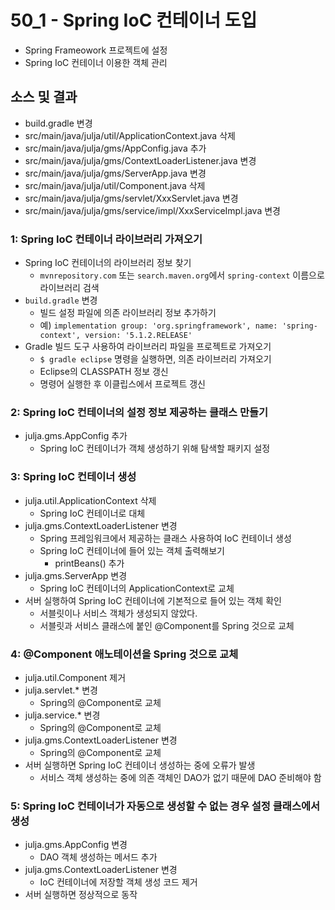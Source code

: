 # 50_1 - Spring IoC 컨테이너 도입

- Spring Frameowork 프로젝트에 설정
- Spring IoC 컨테이너 이용한 객체 관리

## 소스 및 결과

- build.gradle 변경
- src/main/java/julja/util/ApplicationContext.java 삭제
- src/main/java/julja/gms/AppConfig.java 추가
- src/main/java/julja/gms/ContextLoaderListener.java 변경
- src/main/java/julja/gms/ServerApp.java 변경
- src/main/java/julja/util/Component.java 삭제
- src/main/java/julja/gms/servlet/XxxServlet.java 변경
- src/main/java/julja/gms/service/impl/XxxServiceImpl.java 변경


### 1: Spring IoC 컨테이너 라이브러리 가져오기

- Spring IoC 컨테이너의 라이브러리 정보 찾기
  - `mvnrepository.com` 또는 `search.maven.org`에서 `spring-context` 이름으로 라이브러리 검색
- `build.gradle` 변경
  - 빌드 설정 파일에 의존 라이브러리 정보 추가하기
  - 예) `implementation group: 'org.springframework', name: 'spring-context', version: '5.1.2.RELEASE'`
- Gradle 빌드 도구 사용하여 라이브러리 파일을 프로젝트로 가져오기
  - `$ gradle eclipse` 명령을 실행하면, 의존 라이브러리 가져오기
  - Eclipse의 CLASSPATH 정보 갱신
  - 명령어 실행한 후 이클립스에서 프로젝트 갱신

### 2: Spring IoC 컨테이너의 설정 정보 제공하는 클래스 만들기

- julja.gms.AppConfig 추가
  - Spring IoC 컨테이너가 객체 생성하기 위해 탐색할 패키지 설정
  
  
### 3: Spring IoC 컨테이너 생성

- julja.util.ApplicationContext 삭제
  - Spring IoC 컨테이너로 대체
- julja.gms.ContextLoaderListener 변경 
  - Spring 프레임워크에서 제공하는 클래스 사용하여 IoC 컨테이너 생성
  - Spring IoC 컨테이너에 들어 있는 객체 출력해보기
    - printBeans() 추가
- julja.gms.ServerApp 변경
  - Spring IoC 컨테이너의 ApplicationContext로 교체
- 서버 실행하여 Spring IoC 컨테이너에 기본적으로 들어 있는 객체 확인
  - 서블릿이나 서비스 객체가 생성되지 않았다.
  - 서블릿과 서비스 클래스에 붙인 @Component를 Spring 것으로 교체

### 4: @Component 애노테이션을 Spring 것으로 교체

- julja.util.Component 제거
- julja.servlet.* 변경
  - Spring의 @Component로 교체
- julja.service.* 변경
  - Spring의 @Component로 교체
- julja.gms.ContextLoaderListener 변경
  - Spring의 @Component로 교체
- 서버 실행하면 Spring IoC 컨테이너 생성하는 중에 오류가 발생
  - 서비스 객체 생성하는 중에 의존 객체인 DAO가 없기 때문에 DAO 준비해야 함
  
### 5: Spring IoC 컨테이너가 자동으로 생성할 수 없는 경우 설정 클래스에서 생성

- julja.gms.AppConfig 변경
  - DAO 객체 생성하는 메서드 추가  
- julja.gms.ContextLoaderListener 변경
  - IoC 컨테이너에 저장할 객체 생성 코드 제거
- 서버 실행하면 정상적으로 동작

  
